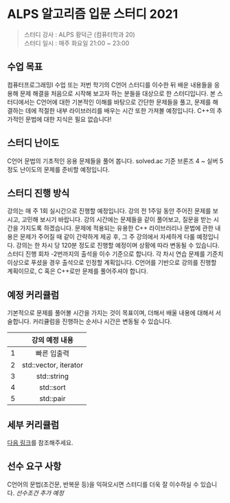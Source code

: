 # ALPS 알고리즘 입문 스터디 2021

> 스터디 강사 : ALPS 황덕근 (컴퓨터학과 20)<br>스터디 일시 : 매주 화요일 21:00 ~ 23:00

## 수업 목표

컴퓨터프로그래밍I 수업 또는 저번 학기의 C언어 스터디를 이수한 뒤 배운 내용들을 응용해 문제 해결을 처음으로 시작해 보고자 하는 분들을 대상으로 한 스터디입니다. 본 스터디에서는 C언어에 대한 기본적인 이해를 바탕으로 간단한 문제들을 풀고, 문제를 해결하는 데에 적절한 내부 라이브러리를 배우는 시간 또한 가져볼 예정입니다. C++의 추가적인 문법에 대한 지식은 필요 없습니다!

## 스터디 난이도

C언어 문법의 기초적인 응용 문제들을 풀어 봅니다. solved.ac 기준 브론즈 4 ~ 실버 5 정도 난이도의 문제를 준비할 예정입니다.

## 스터디 진행 방식

강의는 매 주 1회 실시간으로 진행할 예정입니다. 강의 전 1주일 동안 주어진 문제를 보시고, 고민해 보시기 바랍니다. 강의 시간에는 문제들을 같이 풀어보고, 질문을 받는 시간을 가지도록 하겠습니다. 문제에 적용되는 유용한 C++ 라이브러리나 문법에 관한 내용은 문제가 주어질 때 같이 간략하게 제공 후, 그 주 강의에서 자세하게 다룰 예정입니다.
강의는 한 차시 당 120분 정도로 진행할 예정이며 상황에 따라 변동될 수 있습니다.
스터디 진행 회차 -2번까지의 출석을 이수 기준으로 합니다. 각 차시 연습 문제를 기준치 이상으로 푸셨을 경우 출석으로 인정할 계획입니다.
C언어를 기반으로 강의를 진행할 계획이므로, C 혹은 C++로만 문제를 풀어주셔야 합니다.

## 예정 커리큘럼

기본적으로 문제를 풀어볼 시간을 가지는 것이 목표이며, 더해서 배울 내용에 대해서 서술합니다. 커리큘럼을 진행하는 순서나 시간은 변동될 수 있습니다.

|  |                 강의 예정 내용                 |
| :--: | :--------------------------------------------: |
|  1   |  빠른 입출력  |
|  2   |  std::vector, iterator  |
|  3   |  std::string  |
|  4   |  std::sort  |
|  5   |  std::pair  |

## 세부 커리큘럼

[다음 링크](https://github.com/ALPS-Study/Introduction/blob/master/2021-1R/0x00%20알고리즘%20입문%20스터디/ps_study_2021.md)를 참조해주세요.

## 선수 요구 사항

C언어의 문법(조건문, 반복문 등)을 익혀오시면 스터디를 더욱 잘 이수하실 수 있습니다.
*선수조건 추가 예정*

